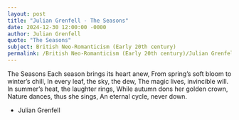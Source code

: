 ```yaml
---
layout: post
title: "Julian Grenfell - The Seasons"
date: 2024-12-30 12:00:00 -0000
author: Julian Grenfell
quote: "The Seasons"
subject: British Neo-Romanticism (Early 20th century)
permalink: /British Neo-Romanticism (Early 20th century)/Julian Grenfell/Julian Grenfell - The Seasons
---
```


The Seasons
Each season brings its heart anew,
From spring’s soft bloom to winter’s chill,
In every leaf, the sky, the dew,
The magic lives, invincible will.
In summer’s heat, the laughter rings,
While autumn dons her golden crown,
Nature dances, thus she sings,
An eternal cycle, never down.



- Julian Grenfell
